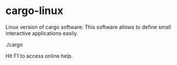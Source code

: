 cargo-linux
===========

Linux version of cargo software: 
	This software allows to define small interactive 
	applications easily.


./cargo

Hit F1 to access online help.




